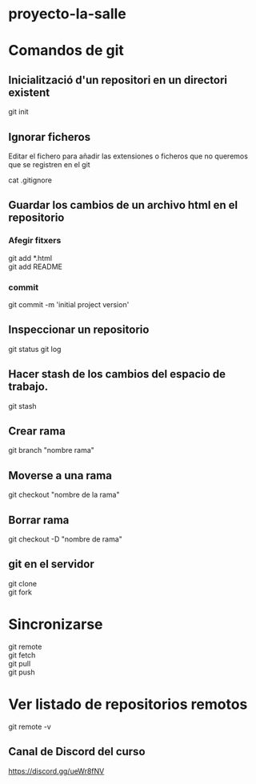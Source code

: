 # proyecto-la-salle

# Comandos de git

## Inicialització d'un repositori en un directori existent

git init

## Ignorar ficheros
Editar el fichero para añadir las extensiones o ficheros que no queremos que se registren en el git

cat .gitignore


## Guardar los cambios de un archivo html en el repositorio
### Afegir fitxers

git add *.html  
git add README  

### commit
git commit -m 'initial project version'

## Inspeccionar un repositorio
git status
git log


## Hacer stash  de los cambios del espacio de trabajo.

git stash

## Crear rama

git branch "nombre rama"

## Moverse a una rama

git checkout "nombre de la rama"

## Borrar rama

git checkout -D "nombre de rama"

## git en el servidor

git clone  
git fork  

# Sincronizarse

git remote   
git fetch  
git pull  
git push  

# Ver listado de repositorios remotos

git remote -v  


## Canal de Discord del curso

https://discord.gg/ueWr8fNV
